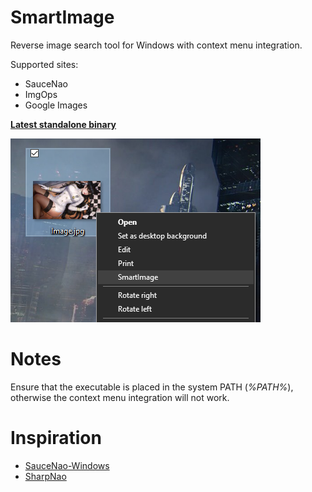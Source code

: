 # SmartImage

Reverse image search tool for Windows with context menu integration.

Supported sites:

- SauceNao
- ImgOps
- Google Images

**[Latest standalone binary](https://github.com/Decimation/SmartImage/blob/master/SmartImage/bin/Release/netcoreapp3.0/win10-x64/publish/SmartImage.exe)**

![Context menu image](https://raw.githubusercontent.com/Decimation/SmartImage/master/Context%20menu%20integration.png)

# Notes

Ensure that the executable is placed in the system PATH (*%PATH%*), otherwise the context menu integration will not work.

# Inspiration

- [SauceNao-Windows](https://github.com/RoxasShadow/SauceNao-Windows)
- [SharpNao](https://github.com/Lazrius/SharpNao)
